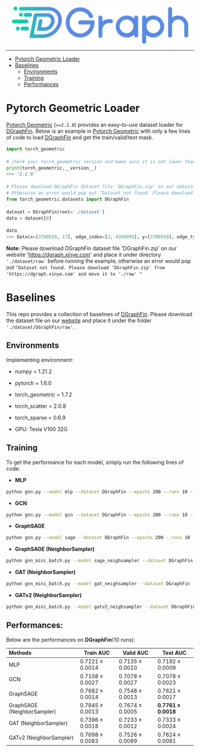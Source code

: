 <p align="center">
  <img height="100" src="https://raw.githubusercontent.com/DGraphXinye/dgraph_theme/main/img/DGraph_log.svg" />
</p>

--------------------------------------------------------------------------------
* [Pytorch Geometric Loader](#Pytorch-Geometric-Loader)
* [Baselines](#Baselines)
  * [Environments](#Environments)
  * [Training](#Training)
  * [Performances](#Performances)

# Pytorch Geometric Loader
[Pytorch Geometric](https://pytorch-geometric.readthedocs.io/en/latest/index.html) (`>=2.2.0`) provides an easy-to-use dataset loader for [DGraphFin](https://dgraph.xinye.com/dataset). Below is an example in [Pytorch Geometric](https://pytorch-geometric.readthedocs.io/en/latest/index.html) with only a few lines of code to load [DGraphFin](https://dgraph.xinye.com/dataset) and get the train/valid/test mask.

```python
import torch_geometric

# check your torch_geometric version and make sure it is not lower than 2.2.0
print(torch_geometric.__version__)
>>> '2.2.0'

# Please download DGraphFin dataset file 'DGraphFin.zip' on our website 'https://dgraph.xinye.com' and place it under directory './dataset/raw'
# Otherwise an error would pop out "Dataset not found. Please download 'DGraphFin.zip' from 'https://dgraph.xinye.com' and move it to './raw' "
from torch_geometric.datasets import DGraphFin

dataset = DGraphFin(root='./dataset')
data = dataset[0]

data
>>> Data(x=[3700550, 17], edge_index=[2, 4300999], y=[3700550], edge_type=[4300999], edge_time=[4300999], train_mask=[3700550], val_mask=[3700550], test_mask=[3700550])
```

**Note:** Please download DGraphFin dataset file 'DGraphFin.zip' on our website 'https://dgraph.xinye.com' and place it under directory `'./dataset/raw'` before running the example, otherwise an error would pop out `"Dataset not found. Please download 'DGraphFin.zip' from 'https://dgraph.xinye.com' and move it to './raw' "`

# Baselines

This repo provides a collection of baselines of [DGraphFin](https://dgraph.xinye.com/dataset). Please download the dataset file on our [website](http://dgraph.xinye.com) and place it under the folder `'./dataset/DGraphFin/raw'`.  

## Environments
Implementing environment:  
- numpy = 1.21.2  
- pytorch = 1.6.0  
- torch_geometric = 1.7.2  
- torch_scatter = 2.0.8  
- torch_sparse = 0.6.9  

- GPU: Tesla V100 32G  


## Training
To get the performance for each model, simply run the following lines of code:

- **MLP**
```bash
python gnn.py --model mlp --dataset DGraphFin --epochs 200 --runs 10 --device 0
```

- **GCN**
```bash
python gnn.py --model gcn --dataset DGraphFin --epochs 200 --runs 10 --device 0
```

- **GraphSAGE**
```bash
python gnn.py --model sage --dataset DGraphFin --epochs 200 --runs 10 --device 0
```

- **GraphSAGE (NeighborSampler)**
```bash
python gnn_mini_batch.py --model sage_neighsampler --dataset DGraphFin --epochs 200 --runs 10 --device 0
```

- **GAT (NeighborSampler)**
```bash
python gnn_mini_batch.py --model gat_neighsampler --dataset DGraphFin --epochs 200 --runs 10 --device 0
```

- **GATv2 (NeighborSampler)**
```bash
python gnn_mini_batch.py --model gatv2_neighsampler --dataset DGraphFin --epochs 200 --runs 10 --device 0
```


## Performances:
Below are the performances on **DGraphFin**(10 runs):

| Methods   | Train AUC  | Valid AUC  | Test AUC  |
|  :----  | ----  |  ---- | ---- |
| MLP | 0.7221 ± 0.0014 | 0.7135 ± 0.0010 | 0.7192 ± 0.0009 |
| GCN | 0.7108 ± 0.0027 | 0.7078 ± 0.0027 | 0.7078 ± 0.0023 |
| GraphSAGE| 0.7682 ± 0.0014 | 0.7548 ± 0.0013 | 0.7621 ± 0.0017 |
| GraphSAGE (NeighborSampler)  | 0.7845 ± 0.0013 | 0.7674 ± 0.0005 | **0.7761 ± 0.0018** |
| GAT (NeighborSampler)        | 0.7396 ± 0.0018 | 0.7233 ± 0.0012 | 0.7333 ± 0.0024 |
| GATv2 (NeighborSampler)      | 0.7698 ± 0.0083 | 0.7526 ± 0.0089 | 0.7624 ± 0.0081 |
